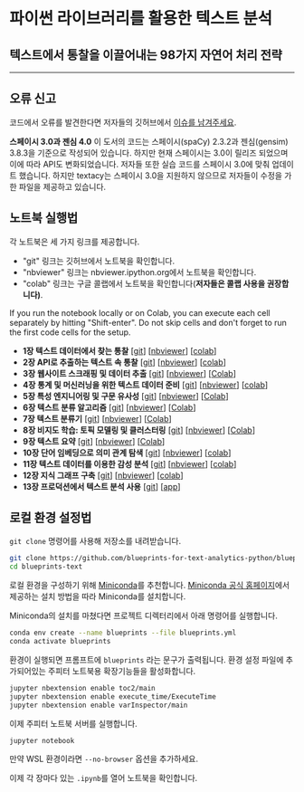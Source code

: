 # 파이썬 라이브러리를 활용한 텍스트 분석

## 텍스트에서 통찰을 이끌어내는 98가지 자연어 처리 전략

-----------------------------------------------------------------------------------

## 오류 신고
코드에서 오류를 발견한다면 저자들의 깃허브에서 [이슈를 남겨주세요](https://github.com/blueprints-for-text-analytics-python/blueprints-text/issues).

**스페이시 3.0과 젠심 4.0**
이 도서의 코드는 스페이시(spaCy) 2.3.2과 젠심(gensim) 3.8.3을 기준으로 작성되어 있습니다. 하지만 현재 스페이시는 3.0이 릴리즈 되었으며 이에 따라 API도 변화되었습니다. 저자들 또한 실습 코드를 스페이시 3.0에 맞춰 업데이트 했습니다. 하지만 textacy는 스페이시 3.0을 지원하지 않으므로 저자들이 수정을 가한 파일을 제공하고 있습니다.

## 노트북 실행법

각 노트북은 세 가지 링크를 제공합니다.
  * "git" 링크는 깃허브에서 노트북을 확인합니다.
  * "nbviewer" 링크는 nbviewer.ipython.org에서 노트북을 확인합니다.
  * "colab" 링크는 구글 콜랩에서 노트북을 확인합니다(**저자들은 콜랩 사용을 권장합니다)**.

If you run the notebook locally or on Colab, you can execute each cell separately by hitting "Shift-enter". Do not skip cells and don't forget to run the first code cells for the setup.

  * **1장 텍스트 데이터에서 찾는 통찰**
  [[git](ch01/First_Insights.ipynb)]
  [[nbviewer](https://nbviewer.ipython.org/github/blueprints-for-text-analytics-python/blueprints-text/blob/master/ch01/First_Insights.ipynb)]
  [[colab](https://colab.research.google.com/github/blueprints-for-text-analytics-python/blueprints-text/blob/master/ch01/First_Insights.ipynb)]
  * **2장 API로 추출하는 텍스트 속 통찰**
  [[git](ch02/API_Data_Extraction.ipynb)]
  [[nbviewer](https://nbviewer.ipython.org/github/blueprints-for-text-analytics-python/blueprints-text/blob/master/ch02/API_Data_Extraction.ipynb)]
  [[colab](https://colab.research.google.com/github/blueprints-for-text-analytics-python/blueprints-text/blob/master/ch02/API_Data_Extraction.ipynb)]
  * **3장 웹사이트 스크래핑 및 데이터 추출**
  [[git](ch03/Scraping_Extraction.ipynb)]
  [[nbviewer](https://nbviewer.ipython.org/github/blueprints-for-text-analytics-python/blueprints-text/blob/master/ch03/Scraping_Extraction.ipynb)]
  [[Colab](https://colab.research.google.com/github/blueprints-for-text-analytics-python/blueprints-text/blob/master/ch03/Scraping_Extraction.ipynb)]
  * **4장 통계 및 머신러닝을 위한 텍스트 데이터 준비**
  [[git](ch04/Data_Preparation.ipynb)]
  [[nbviewer](https://nbviewer.ipython.org/github/blueprints-for-text-analytics-python/blueprints-text/blob/master/ch04/Data_Preparation.ipynb)]
  [[colab](https://colab.research.google.com/github/blueprints-for-text-analytics-python/blueprints-text/blob/master/ch04/Data_Preparation.ipynb)]
  * **5장 특성 엔지니어링 및 구문 유사성**
  [[git](ch05/Feature_Engineering_Similarity.ipynb)]
  [[nbviewer](https://nbviewer.ipython.org/github/blueprints-for-text-analytics-python/blueprints-text/blob/master/ch05/Feature_Engineering_Similarity.ipynb)]
  [[Colab](https://colab.research.google.com/github/blueprints-for-text-analytics-python/blueprints-text/blob/master/ch05/Feature_Engineering_Similarity.ipynb)]
  * **6장 텍스트 분류 알고리즘**
  [[git](ch06/Text_Classification.ipynb)]
  [[nbviewer](https://nbviewer.ipython.org/github/blueprints-for-text-analytics-python/blueprints-text/blob/master/ch06/Text_Classification.ipynb)]
  [[Colab](https://colab.research.google.com/github/blueprints-for-text-analytics-python/blueprints-text/blob/master/ch06/Text_Classification.ipynb)]
  * **7장 텍스트 분류기**
  [[git](ch07/Explainable_AI.ipynb)]
  [[nbviewer](https://nbviewer.ipython.org/github/blueprints-for-text-analytics-python/blueprints-text/blob/master/ch07/Explainable_AI.ipynb)]
  [[Colab](https://colab.research.google.com/github/blueprints-for-text-analytics-python/blueprints-text/blob/master/ch07/Explainable_AI.ipynb)]
  * **8장 비지도 학습: 토픽 모델링 및 클러스터링**
  [[git](ch08/Topic_Modeling_Clustering.ipynb)]
  [[nbviewer](https://nbviewer.ipython.org/github/blueprints-for-text-analytics-python/blueprints-text/blob/master/ch08/Topic_Modeling_Clustering.ipynb)]
  [[Colab](https://colab.research.google.com/github/blueprints-for-text-analytics-python/blueprints-text/blob/master/ch08/Topic_Modeling_Clustering.ipynb)]
  * **9장 텍스트 요약**
  [[git](ch09/Text_Summarization.ipynb)]
  [[nbviewer](https://nbviewer.ipython.org/github/blueprints-for-text-analytics-python/blueprints-text/blob/master/ch09/Text_Summarization.ipynb)]
  [[Colab](https://colab.research.google.com/github/blueprints-for-text-analytics-python/blueprints-text/blob/master/ch09/Text_Summarization.ipynb)]
  * **10장 단어 임베딩으로 의미 관계 탐색**
  [[git](ch10/Embeddings.ipynb)]
  [[nbviewer](https://nbviewer.ipython.org/github/blueprints-for-text-analytics-python/blueprints-text/blob/master/ch10/Embeddings.ipynb)]
  [[colab](https://colab.research.google.com/github/blueprints-for-text-analytics-python/blueprints-text/blob/master/ch10/Embeddings.ipynb)]
  * **11장 텍스트 데이터를 이용한 감성 분석**
  [[git](ch11/Sentiment_Analysis.ipynb)]
  [[nbviewer](https://nbviewer.ipython.org/github/blueprints-for-text-analytics-python/blueprints-text/blob/master/ch11/Sentiment_Analysis.ipynb)]
  [[colab](https://colab.research.google.com/github/blueprints-for-text-analytics-python/blueprints-text/blob/master/ch11/Sentiment_Analysis.ipynb)]
  * **12장 지식 그래프 구축**
  [[git](ch12/Knowledge_Graph.ipynb)]
  [[nbviewer](https://nbviewer.ipython.org/github/blueprints-for-text-analytics-python/blueprints-text/blob/master/ch12/Knowledge_Graph.ipynb)]
  [[colab](https://colab.research.google.com/github/blueprints-for-text-analytics-python/blueprints-text/blob/master/ch12/Knowledge_Graph.ipynb)]
  * **13장 프로덕션에서 텍스트 분석 사용**
  [[git](ch13/)]
  [[app](https://github.com/blueprints-for-text-analytics-python/sentiment-app)]


## 로컬 환경 설정법

`git clone` 명령어를 사용해 저장소를 내려받습니다.
```sh
git clone https://github.com/blueprints-for-text-analytics-python/blueprints-text.git
cd blueprints-text
```

로컬 환경을 구성하기 위해 [Miniconda](https://docs.conda.io/en/latest/miniconda.html)를 추천합니다. [Miniconda 공식 홈페이지](https://docs.conda.io/en/latest/miniconda.html)에서 제공하는 설치 방법을 따라 Miniconda를 설치합니다.

Miniconda의 설치를 마쳤다면 프로젝트 디렉터리에서 아래 명령어를 실행합니다.

```sh
conda env create --name blueprints --file blueprints.yml
conda activate blueprints
```

환경이 실행되면 프롬프트에 `blueprints` 라는 문구가 출력됩니다. 환경 설정 파일에 추가되어있는 주피터 노트북용 확장기능들을 활성화합니다.

```sh
jupyter nbextension enable toc2/main
jupyter nbextension enable execute_time/ExecuteTime
jupyter nbextension enable varInspector/main
```

이제 주피터 노트북 서버를 실행합니다.

```sh
jupyter notebook
```

만약 WSL 환경이라면 `--no-browser` 옵션을 추가하세요.

이제 각 장마다 있는 `.ipynb`를 열어 노트북을 확인합니다.
